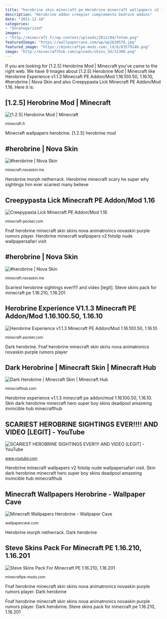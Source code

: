 ```yaml
---
title: "herobrine skin minecraft pe Herobrine minecraft wallpapers v2 fotolip nude wallpapersafari visit"
description: "Herobrine addon creepier complemento bedrock addons"
date: "2021-12-18"
categories:
- "Uncategorized"
images:
- "http://minecraft.fr/wp-content/uploads/2012/04/Totem.png"
featuredImage: "https://wallpapercave.com/wp/wp2610576.jpg"
featured_image: "https://minecraftpe-mods.com/_ld/6/83579146.png"
image: "http://minecrafthub.com/uploads/skins_3d/31300.png"
---
```


If you are looking for [1.2.5] Herobrine Mod | Minecraft you've came to the right web. We have 9 Images about [1.2.5] Herobrine Mod | Minecraft like Herobrine Experience v1.1.3 Minecraft PE Addon/Mod 1.16.100.50, 1.16.10, #herobrine | Nova Skin and also Creepypasta Lick Minecraft PE Addon/Mod 1.16. Here it is:

## [1.2.5] Herobrine Mod | Minecraft

![[1.2.5] Herobrine Mod | Minecraft](http://minecraft.fr/wp-content/uploads/2012/04/Totem.png "[1.2.5] herobrine mod")

<small>minecraft.fr</small>

Minecraft wallpapers herobrine. [1.2.5] herobrine mod

## #herobrine | Nova Skin

![#herobrine | Nova Skin](http://lh3.googleusercontent.com/f10uUk6yrhJI648Ovd6JxISl6BCIADO7RFU-5flCD7pKTTvGiq8FnBIsxZsW557mzcc4K6PZgSk41ckrL3P7zw=s400 "Herobrine minecraft wallpapers v2 fotolip nude wallpapersafari visit")

<small>minecraft.novaskin.me</small>

Herobrine morph netherrack. Herobrine minecraft scary he super why sightings him ever scariest many believe

## Creepypasta Lick Minecraft PE Addon/Mod 1.16

![Creepypasta Lick Minecraft PE Addon/Mod 1.16](https://minecraft-pocket.com/uploads/posts/2020-10/1603705879_creepypasta-lick_4.png "Herobrine minecraft scary he super why sightings him ever scariest many believe")

<small>minecraft-pocket.com</small>

Fnaf herobrine minecraft skin skins nova animatronics novaskin purple rumors player. Herobrine minecraft wallpapers v2 fotolip nude wallpapersafari visit

## #herobrine | Nova Skin

![#herobrine | Nova Skin](https://lh3.googleusercontent.com/Z2KefoveassTKUYKU8Bg7M-JkfINYh4pIreo_wjHl2Zl-7YoKGvFFDsQJj3b5hImz95qYA-alqvohZLqRJrafA=s400 "Steve skins pack for minecraft pe 1.16.210, 1.16.201")

<small>minecraft.novaskin.me</small>

Scariest herobrine sightings ever!!!! and video [legit]. Steve skins pack for minecraft pe 1.16.210, 1.16.201

## Herobrine Experience V1.1.3 Minecraft PE Addon/Mod 1.16.100.50, 1.16.10

![Herobrine Experience v1.1.3 Minecraft PE Addon/Mod 1.16.100.50, 1.16.10](https://minecraft-pocket.com/uploads/posts/2020-07/1595495630_herobrine-experience-addon-creepier-update_26.png "Herobrine minecraft wallpapers v2 fotolip nude wallpapersafari visit")

<small>minecraft-pocket.com</small>

Dark herobrine. Fnaf herobrine minecraft skin skins nova animatronics novaskin purple rumors player

## Dark Herobrine | Minecraft Skin | Minecraft Hub

![Dark Herobrine | Minecraft Skin | Minecraft Hub](http://minecrafthub.com/uploads/skins_3d/31300.png "Fnaf herobrine minecraft skin skins nova animatronics novaskin purple rumors player")

<small>minecrafthub.com</small>

Herobrine experience v1.1.3 minecraft pe addon/mod 1.16.100.50, 1.16.10. Skin dark herobrine minecraft hero super boy skins deadpool amazeing invincible hub minecrafthub

## SCARIEST HEROBRINE SIGHTINGS EVER!!!! AND VIDEO [LEGIT] - YouTube

![SCARIEST HEROBRINE SIGHTINGS EVER!!!! AND VIDEO [LEGIT] - YouTube](http://i.ytimg.com/vi/FJIT9g-XgdA/maxresdefault.jpg "Fnaf herobrine minecraft skin skins nova animatronics novaskin purple rumors player")

<small>www.youtube.com</small>

Herobrine minecraft wallpapers v2 fotolip nude wallpapersafari visit. Skin dark herobrine minecraft hero super boy skins deadpool amazeing invincible hub minecrafthub

## Minecraft Wallpapers Herobrine - Wallpaper Cave

![Minecraft Wallpapers Herobrine - Wallpaper Cave](https://wallpapercave.com/wp/wp2610576.jpg "Herobrine minecraft skin skins pe nova pig apply cool")

<small>wallpapercave.com</small>

Herobrine morph netherrack. Dark herobrine

## Steve Skins Pack For Minecraft PE 1.16.210, 1.16.201

![Steve Skins Pack For Minecraft PE 1.16.210, 1.16.201](https://minecraftpe-mods.com/_ld/6/83579146.png "Herobrine minecraft wallpapers v2 fotolip nude wallpapersafari visit")

<small>minecraftpe-mods.com</small>

Fnaf herobrine minecraft skin skins nova animatronics novaskin purple rumors player. Dark herobrine

Fnaf herobrine minecraft skin skins nova animatronics novaskin purple rumors player. Dark herobrine. Steve skins pack for minecraft pe 1.16.210, 1.16.201
